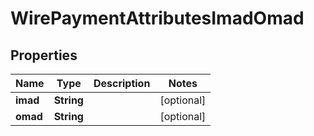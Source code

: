 # WirePaymentAttributesImadOmad

## Properties
Name | Type | Description | Notes
------------ | ------------- | ------------- | -------------
**imad** | **String** |  |  [optional]
**omad** | **String** |  |  [optional]

